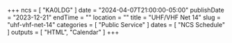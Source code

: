 +++
ncs = [ "KA0LDG" ]
date = "2024-04-07T21:00:00-05:00"
publishDate = "2023-12-21"
endTime = ""
location = ""
title = "UHF/VHF Net 14"
slug = "uhf-vhf-net-14"
categories = [ "Public Service" ]
dates = [ "NCS Schedule" ]
outputs = [ "HTML", "Calendar" ]
+++
